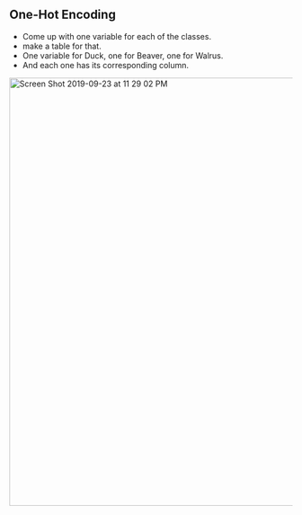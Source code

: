 ## One-Hot Encoding

- Come up with one variable for each of the classes.
- make a table for that.
- One variable for Duck, one for Beaver, one for Walrus.
- And each one has its corresponding column.



<img width="762" alt="Screen Shot 2019-09-23 at 11 29 02 PM" src="https://user-images.githubusercontent.com/46575719/65479073-068f7a80-de5a-11e9-8913-35f8f717d6e5.png">


